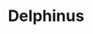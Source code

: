 ---
title: "Delphinus"
hashtag: delphinus
borders:
  - Aquarius
  - Aquila
  - Equuleus
  - Pegasus
  - Sagitta
  - Vulpecula
layout: hashtag
subdivision-of:
  - northern celestial hemisphere
tags:
  - Dolphin
  - Constellation
---